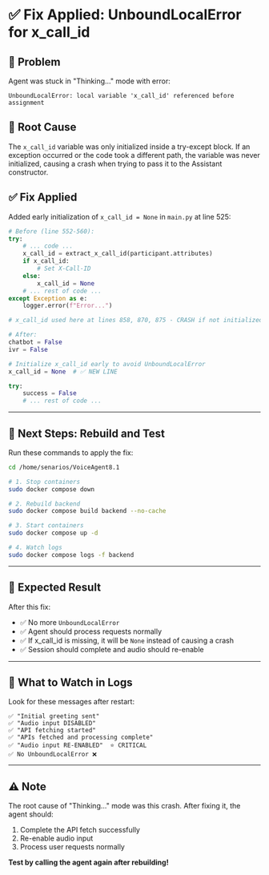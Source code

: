 # ✅ Fix Applied: UnboundLocalError for x_call_id

## 🐛 **Problem**
Agent was stuck in "Thinking..." mode with error:
```
UnboundLocalError: local variable 'x_call_id' referenced before assignment
```

## 🔧 **Root Cause**
The `x_call_id` variable was only initialized inside a try-except block. If an exception occurred or the code took a different path, the variable was never initialized, causing a crash when trying to pass it to the Assistant constructor.

## ✅ **Fix Applied**
Added early initialization of `x_call_id = None` in `main.py` at line 525:

```python
# Before (line 552-560):
try:
    # ... code ...
    x_call_id = extract_x_call_id(participant.attributes)
    if x_call_id:
        # Set X-Call-ID
    else:
        x_call_id = None
    # ... rest of code ...
except Exception as e:
    logger.error(f"Error...")

# x_call_id used here at lines 858, 870, 875 - CRASH if not initialized!

# After:
chatbot = False
ivr = False

# Initialize x_call_id early to avoid UnboundLocalError
x_call_id = None  # ✅ NEW LINE

try:
    success = False
    # ... rest of code ...
```

---

## 🚀 **Next Steps: Rebuild and Test**

Run these commands to apply the fix:

```bash
cd /home/senarios/VoiceAgent8.1

# 1. Stop containers
sudo docker compose down

# 2. Rebuild backend
sudo docker compose build backend --no-cache

# 3. Start containers
sudo docker compose up -d

# 4. Watch logs
sudo docker compose logs -f backend
```

---

## 🎯 **Expected Result**

After this fix:
- ✅ No more `UnboundLocalError`
- ✅ Agent should process requests normally
- ✅ If x_call_id is missing, it will be `None` instead of causing a crash
- ✅ Session should complete and audio should re-enable

---

## 📝 **What to Watch in Logs**

Look for these messages after restart:

```
✅ "Initial greeting sent"
✅ "Audio input DISABLED"
✅ "API fetching started"
✅ "APIs fetched and processing complete"
✅ "Audio input RE-ENABLED"  ⭐ CRITICAL
✅ No UnboundLocalError ❌
```

---

## ⚠️ **Note**

The root cause of "Thinking..." mode was this crash. After fixing it, the agent should:
1. Complete the API fetch successfully
2. Re-enable audio input
3. Process user requests normally

**Test by calling the agent again after rebuilding!**


